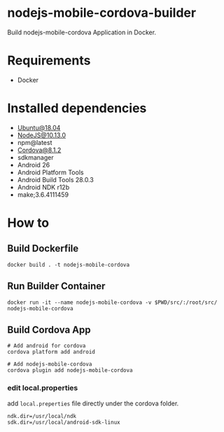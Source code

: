 # nodejs-mobile-cordova-builder
Build nodejs-mobile-cordova Application in Docker.

# Requirements
* Docker

# Installed dependencies
- Ubuntu@18.04
- NodeJS@10.13.0
- npm@latest
- Cordova@8.1.2
- sdkmanager
- Android 26
- Android Platform Tools
- Android Build Tools 28.0.3
- Android NDK r12b
- make;3.6.4111459

# How to
## Build Dockerfile
```
docker build . -t nodejs-mobile-cordova
```

## Run Builder Container
```
docker run -it --name nodejs-mobile-cordova -v $PWD/src/:/root/src/ nodejs-mobile-cordova
```

## Build Cordova App
```
# Add android for cordova
cordova platform add android

# Add nodejs-mobile-cordova
cordova plugin add nodejs-mobile-cordova
```

### edit local.properties
add `local.preperties` file directly under the cordova folder.

```
ndk.dir=/usr/local/ndk
sdk.dir=/usr/local/android-sdk-linux
```
